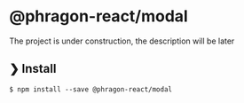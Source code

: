 # @phragon-react/modal

The project is under construction, the description will be later

## ❯ Install

```
$ npm install --save @phragon-react/modal
```
